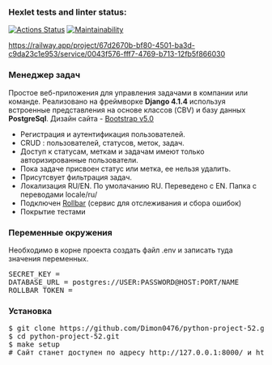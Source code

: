 ### Hexlet tests and linter status:
[![Actions Status](https://github.com/Dimon0476/python-project-52/actions/workflows/hexlet-check.yml/badge.svg)](https://github.com/Dimon0476/python-project-52/actions)
[![Maintainability](https://api.codeclimate.com/v1/badges/72e67f235110f750217c/maintainability)](https://codeclimate.com/github/Dimon0476/python-project-52/maintainability)

https://railway.app/project/67d2670b-bf80-4501-ba3d-c9da23c1e953/service/0043f576-fff7-4769-b713-12fb5f866030

<h3>Менеджер задач</h3>
<p>Простое веб-приложения для управления задачами в компании или команде.
Реализовано на фреймворке <b>Django 4.1.4</b> используя встроенные представления на основе классов (CBV) и базу данных <b>PostgreSql</b>. Дизайн сайта - <a href='https://getbootstrap.com/docs/5.0/getting-started/introduction/'>Bootstrap v5.0</a></p>
<ul>
  <li>Регистрация и аутентификация пользователей.</li>
  <li>CRUD : пользователей, статусов, меток, задач.</li>
  <li>Доступ к статусам, меткам и задачам имеют только авторизированные пользователи.</li>
  <li>Пока задаче присвоен статус или метка, ее нельзя удалить.</li>
  <li>Присутсвует фильтрация задач.</li>
  <li>Локализация RU/EN. По умолачанию RU. Переведено с EN. Папка с переводами locale/ru/</li>
  <li>Подключен <a href='https://rollbar.com'>Rollbar</a> (сервис для отслеживания и сбора ошибок)</li>
  <li>Покрытие тестами</li>
</ul>
<h3>Переменные окружения</h3>
<p>Необходимо в корне проекта создать файл .env и записать туда значения переменных.</p>
<pre>
SECRET_KEY =
DATABASE_URL = postgres://USER:PASSWORD@HOST:PORT/NAME
ROLLBAR_TOKEN = 
</pre>
<h3>Установка</h3>
<pre>
$ git clone https://github.com/Dimon0476/python-project-52.git
$ cd python-project-52.git
$ make setup
# Сайт станет доступен по адресу http://127.0.0.1:8000/ и http://0.0.0.0:8000/ 
</pre>